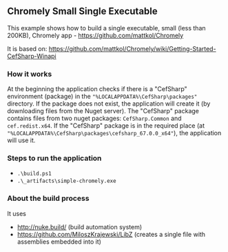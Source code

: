## Chromely Small Single Executable
This example shows how to build a single executable, small (less than 200KB),  Chromely app - https://github.com/mattkol/Chromely 

It is based on: 
https://github.com/mattkol/Chromely/wiki/Getting-Started-CefSharp-Winapi

### How it works

At the beginning the application checks if there is a "CefSharp" environment (package) in the `"%LOCALAPPDATA%\CefSharp\packages"` directory. If the package does not exist, the application will create it (by downloading files from the Nuget server). The "CefSharp" package contains files from two nuget packages: `CefSharp.Common` and `cef.redist.x64`. 
If the "CefSharp" package is in the required place (at `"%LOCALAPPDATA%\CefSharp\packages\cefsharp_67.0.0_x64"`), the application will use it.

### Steps to run the application
- `.\build.ps1`
- `.\_artifacts\simple-chromely.exe`

### About the build process
It uses 
- http://nuke.build/ (build automation system)
- https://github.com/MiloszKrajewski/LibZ (creates  a single file with assemblies embedded into it)
